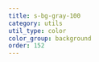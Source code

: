 ```yaml
---
title: s-bg-gray-100
category: utils
util_type: color
color_group: background
order: 152
---
```

<div class="s-bg-gray-100"></div>